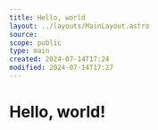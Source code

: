 ```yaml
---
title: Hello, world
layout: ../layouts/MainLayout.astro
source: 
scope: public
type: main
created: 2024-07-14T17:24
modified: 2024-07-14T17:27
---
```


# Hello, world!
